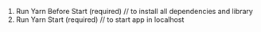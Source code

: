 1. Run Yarn Before Start (required) // to install all dependencies and library
2. Run Yarn Start (required) // to start app in localhost
